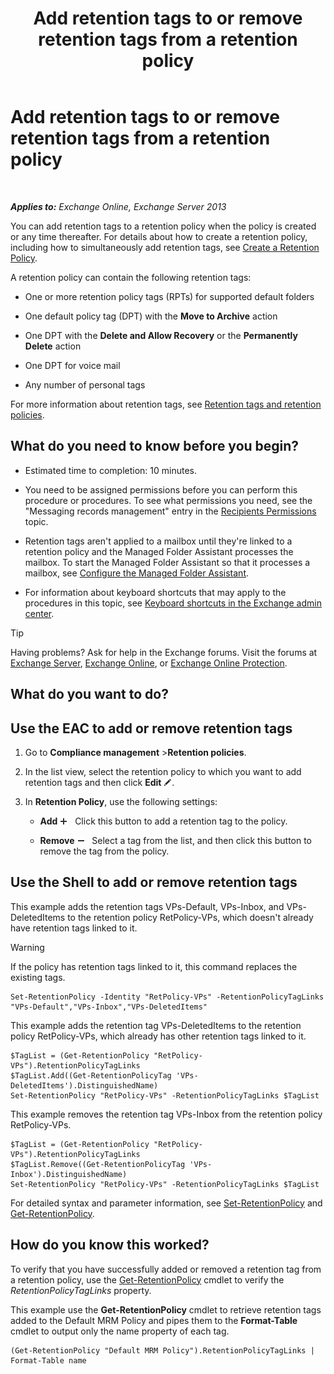 ﻿---
title: 'Add retention tags to or remove retention tags from a retention policy'
TOCTitle: Add retention tags to or remove retention tags from a retention policy
ms:assetid: 3a5196ce-2764-453d-9bc1-5ec22d06b40d
ms:mtpsurl: https://technet.microsoft.com/en-us/library/Dd362328(v=EXCHG.150)
ms:contentKeyID: 49318576
ms.date: 12/10/2017
mtps_version: v=EXCHG.150
---

# Add retention tags to or remove retention tags from a retention policy

 

_**Applies to:** Exchange Online, Exchange Server 2013_


You can add retention tags to a retention policy when the policy is created or any time thereafter. For details about how to create a retention policy, including how to simultaneously add retention tags, see [Create a Retention Policy](create-a-retention-policy-exchange-2013-help.md).

A retention policy can contain the following retention tags:

  - One or more retention policy tags (RPTs) for supported default folders

  - One default policy tag (DPT) with the **Move to Archive** action

  - One DPT with the **Delete and Allow Recovery** or the **Permanently Delete** action

  - One DPT for voice mail

  - Any number of personal tags

For more information about retention tags, see [Retention tags and retention policies](retention-tags-and-retention-policies-exchange-2013-help.md).

## What do you need to know before you begin?

  - Estimated time to completion: 10 minutes.

  - You need to be assigned permissions before you can perform this procedure or procedures. To see what permissions you need, see the "Messaging records management" entry in the [Recipients Permissions](recipients-permissions-exchange-2013-help.md) topic.

  - Retention tags aren't applied to a mailbox until they're linked to a retention policy and the Managed Folder Assistant processes the mailbox. To start the Managed Folder Assistant so that it processes a mailbox, see [Configure the Managed Folder Assistant](configure-the-managed-folder-assistant-exchange-2013-help.md).

  - For information about keyboard shortcuts that may apply to the procedures in this topic, see [Keyboard shortcuts in the Exchange admin center](keyboard-shortcuts-in-the-exchange-admin-center-exchange-online-protection-help.md).


> [!TIP]
> Having problems? Ask for help in the Exchange forums. Visit the forums at <A href="https://go.microsoft.com/fwlink/p/?linkid=60612">Exchange Server</A>, <A href="https://go.microsoft.com/fwlink/p/?linkid=267542">Exchange Online</A>, or <A href="https://go.microsoft.com/fwlink/p/?linkid=285351">Exchange Online Protection</A>.



## What do you want to do?

## Use the EAC to add or remove retention tags

1.  Go to **Compliance management** \>**Retention policies**.

2.  In the list view, select the retention policy to which you want to add retention tags and then click **Edit** ![Edit icon](images/JJ218640.6f53ccb2-1f13-4c02-bea0-30690e6ea71d(EXCHG.150).gif "Edit icon").

3.  In **Retention Policy**, use the following settings:
    
      - **Add** ![Add Icon](images/JJ218640.c1e75329-d6d7-4073-a27d-498590bbb558(EXCHG.150).gif "Add Icon")   Click this button to add a retention tag to the policy.
    
      - **Remove** ![Remove icon](images/Dd362328.479b6ced-8d64-4277-a725-f17fea202b28(EXCHG.150).gif "Remove icon")   Select a tag from the list, and then click this button to remove the tag from the policy.

## Use the Shell to add or remove retention tags

This example adds the retention tags VPs-Default, VPs-Inbox, and VPs-DeletedItems to the retention policy RetPolicy-VPs, which doesn't already have retention tags linked to it.


> [!WARNING]
> If the policy has retention tags linked to it, this command replaces the existing tags.



    Set-RetentionPolicy -Identity "RetPolicy-VPs" -RetentionPolicyTagLinks "VPs-Default","VPs-Inbox","VPs-DeletedItems"

This example adds the retention tag VPs-DeletedItems to the retention policy RetPolicy-VPs, which already has other retention tags linked to it.

    $TagList = (Get-RetentionPolicy "RetPolicy-VPs").RetentionPolicyTagLinks
    $TagList.Add((Get-RetentionPolicyTag 'VPs-DeletedItems').DistinguishedName)
    Set-RetentionPolicy "RetPolicy-VPs" -RetentionPolicyTagLinks $TagList

This example removes the retention tag VPs-Inbox from the retention policy RetPolicy-VPs.

    $TagList = (Get-RetentionPolicy "RetPolicy-VPs").RetentionPolicyTagLinks
    $TagList.Remove((Get-RetentionPolicyTag 'VPs-Inbox').DistinguishedName)
    Set-RetentionPolicy "RetPolicy-VPs" -RetentionPolicyTagLinks $TagList

For detailed syntax and parameter information, see [Set-RetentionPolicy](https://technet.microsoft.com/en-us/library/dd335196\(v=exchg.150\)) and [Get-RetentionPolicy](https://technet.microsoft.com/en-us/library/dd298086\(v=exchg.150\)).

## How do you know this worked?

To verify that you have successfully added or removed a retention tag from a retention policy, use the [Get-RetentionPolicy](https://technet.microsoft.com/en-us/library/dd298086\(v=exchg.150\)) cmdlet to verify the *RetentionPolicyTagLinks* property.

This example use the **Get-RetentionPolicy** cmdlet to retrieve retention tags added to the Default MRM Policy and pipes them to the **Format-Table** cmdlet to output only the name property of each tag.

    (Get-RetentionPolicy "Default MRM Policy").RetentionPolicyTagLinks | Format-Table name

